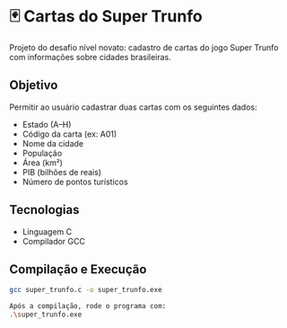 # 🃏 Cartas do Super Trunfo

Projeto do desafio nível novato: cadastro de cartas do jogo Super Trunfo com informações sobre cidades brasileiras.

##  Objetivo

Permitir ao usuário cadastrar duas cartas com os seguintes dados:
- Estado (A–H)
- Código da carta (ex: A01)
- Nome da cidade
- População
- Área (km²)
- PIB (bilhões de reais)
- Número de pontos turísticos

##  Tecnologias

- Linguagem C
- Compilador GCC

## Compilação e Execução
```bash
gcc super_trunfo.c -o super_trunfo.exe

Após a compilação, rode o programa com:
.\super_trunfo.exe
